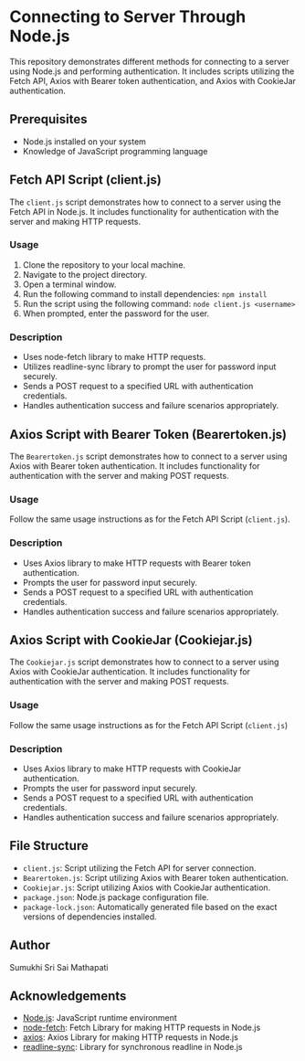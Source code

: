 # Connecting to Server Through Node.js

This repository demonstrates different methods for connecting to a server using Node.js and performing authentication. It includes scripts utilizing the Fetch API, Axios with Bearer token authentication, and Axios with CookieJar authentication.

## Prerequisites

- Node.js installed on your system
- Knowledge of JavaScript programming language

## Fetch API Script (client.js)
The `client.js` script demonstrates how to connect to a server using the Fetch API in Node.js. It includes functionality for authentication with the server and making HTTP requests.

### Usage
1. Clone the repository to your local machine.
2. Navigate to the project directory.
3. Open a terminal window.
4. Run the following command to install dependencies: `npm install`
5. Run the script using the following command: `node client.js <username>`
6. When prompted, enter the password for the user.

### Description
- Uses node-fetch library to make HTTP requests.
- Utilizes readline-sync library to prompt the user for password input securely.
- Sends a POST request to a specified URL with authentication credentials.
- Handles authentication success and failure scenarios appropriately.

## Axios Script with Bearer Token (Bearertoken.js)
The `Bearertoken.js` script demonstrates how to connect to a server using Axios with Bearer token authentication. It includes functionality for authentication with the server and making POST requests.

### Usage
Follow the same usage instructions as for the Fetch API Script (`client.js`).

### Description
- Uses Axios library to make HTTP requests with Bearer token authentication.
- Prompts the user for password input securely.
- Sends a POST request to a specified URL with authentication credentials.
- Handles authentication success and failure scenarios appropriately.

## Axios Script with CookieJar (Cookiejar.js)
The `Cookiejar.js` script demonstrates how to connect to a server using Axios with CookieJar authentication. It includes functionality for authentication with the server and making POST requests.

### Usage
Follow the same usage instructions as for the Fetch API Script (`client.js`)

### Description
- Uses Axios library to make HTTP requests with CookieJar authentication.
- Prompts the user for password input securely.
- Sends a POST request to a specified URL with authentication credentials.
- Handles authentication success and failure scenarios appropriately.

## File Structure
- `client.js`: Script utilizing the Fetch API for server connection.
- `Bearertoken.js`: Script utilizing Axios with Bearer token authentication.
- `Cookiejar.js`: Script utilizing Axios with CookieJar authentication.
- `package.json`: Node.js package configuration file.
- `package-lock.json`: Automatically generated file based on the exact versions of dependencies installed.

## Author
Sumukhi Sri Sai Mathapati

## Acknowledgements
- [Node.js](https://nodejs.org/): JavaScript runtime environment
- [node-fetch](https://www.npmjs.com/package/node-fetch): Fetch Library for making HTTP requests in Node.js
- [axios](https://github.com/axios/axios): Axios Library for making HTTP requests in Node.js
- [readline-sync](https://www.npmjs.com/package/readline-sync): Library for synchronous readline in Node.js
